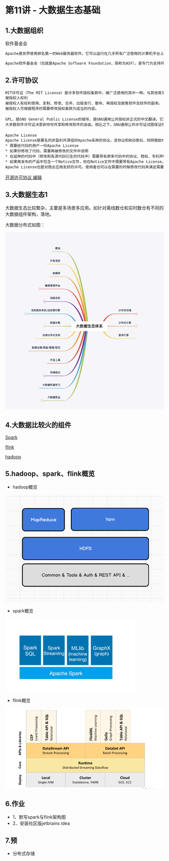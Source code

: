 # 第11讲 - 大数据生态基础

## 1.大数据组织
软件基金会

```txt
Apache是世界使用排名第一的Web服务器软件。它可以运行在几乎所有广泛使用的计算机平台上，由于其跨平台和安全性被广泛使用，是最流行的Web服务器端软件之一。它快速、可靠并且可通过简单的API扩充，将Perl/Python等解释器编译到服务器中。同时Apache音译为阿帕奇，是北美印第安人的一个部落，叫阿帕奇族，在美国的西南部。也是一个基金会的名称、一种武装直升机等等。
```
```txt
Apache软件基金会（也就是Apache Software Foundation，简称为ASF），是专门为支持开源软件项目而办的一个非盈利性组织。在它所支持的Apache项目与子项目中，所发行的软件产品都遵循Apache许可证（Apache License）。
```

## 2.许可协议
```txt
MIT许可证（The MIT License）是许多软件授权条款中，被广泛使用的其中一种。与其他常见的软件授权条款（如GPL、LGPL、BSD）相比，MIT是相对宽松的软件授权条款。
被授权人权利
被授权人有权利使用、复制、修改、合并、出版发行、散布、再授权及贩售软件及软件的副本。
被授权人可根据程序的需要修改授权条款为适当的内容。

GPL，是GNU General Public License的缩写，是GNU通用公共授权非正式的中文翻译。它并非由自由软件基金会所发表，亦非使用GNU通用公共授权的软件的法定发布条款─只有GNU通用公共授权英文原文的版本始具有此等效力。
大多数软件许可证决意剥夺你共享和修改软件的自由。相比之下，GNU通用公共许可证试图保证你共享和修改自由软件的自由。——保证自由软件对所有用户是自由的。GPL适用于大多数自由软件基金会的软件，以及由使用这些软件而承担义务的作者所开发的软件。（自由软件基金会的其他一些软件受GNU库通用许可证的保护）。你也可以将它用到你的程序中。当我们谈到自由软件（free software）时，我们指的是自由而不是价格。

Apache License
Apache License是著名的非盈利开源组织Apache采用的协议。该协议和BSD类似，同样鼓励代码共享和尊重原作者的著作权，同样允许代码修改，再发布(作为开源或商业软件)。需要满足的条件：
* 需要给代码的用户一份Apache License
* 如果你修改了代码，需要再被修改的文件中说明
* 在延伸的代码中（修改和有源代码衍生的代码中）需要带有原来代码中的协议、商标、专利声明和其他原来作者规定需要包含的说明
* 如果再发布的产品中包含一个Notice文件，则在Notice文件中需要带有Apache License。你可以在Notice中增加自己的许可，但不可以表现为对Apache License构成更改
Apache License也是对商业应用友好的许可。使用者也可以在需要的时候修改代码来满足需要并作为开源或商业产品发布/销售。
```
[开源许可协议 编辑](https://baike.baidu.com/item/开源许可协议/2470967)


## 3.大数据生态1

大数据生态比较繁杂，主要是多场景多应用。如针对离线数仓和实时数仓有不同的大数据组件架构，落地。

大数据分布式如图：

![hadoop api](../pictures/class/11/大数据生态概览.png)


## 4.大数据比较火的组件

[Spark](http://spark.apache.org/) 

[flink](http://flink.apache.org/)

[hadoop](http://hadoop.apache.org/)


## 5.hadoop、spark、flink概览

- hadoop概览

![hadoop api](../pictures/class/11/hadoopapi.png)

- spark概览

![spark api](../pictures/class/11/sparkapi.png)


- flink概览

![flink api](../pictures/class/11/flinkapi.png)


## 6.作业

- 1、默写spark与flink架构图
- 2、安装社区版jetbrains idea


## 7.预
- 分布式存储